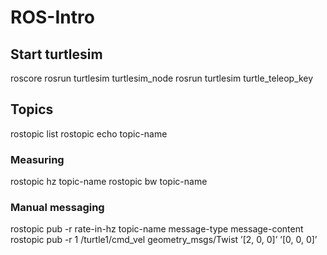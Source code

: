 # ROS-Intro

## Start turtlesim

roscore
rosrun turtlesim turtlesim_node 
rosrun turtlesim turtle_teleop_key

## Topics

rostopic list
rostopic echo topic-name

### Measuring

rostopic hz topic-name 
rostopic bw topic-name

### Manual messaging

rostopic pub -r rate-in-hz topic-name message-type message-content
rostopic pub -r 1 /turtle1/cmd_vel geometry_msgs/Twist ’[2, 0, 0]’ ’[0, 0, 0]’
